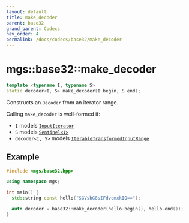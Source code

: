 ```yaml
---
layout: default
title: make_decoder
parent: base32
grand_parent: Codecs
nav_order: 4
permalink: /docs/codecs/base32/make_decoder
---
```


# mgs::base32::make_decoder

```cpp
template <typename I, typename S>
static decoder<I, S> make_decoder(I begin, S end);
```

Constructs an `Decoder` from an iterator range.

Calling `make_decoder` is well-formed if:

* `I` models [`InputIterator`]()
* `S` models [`Sentinel<I>`]()
* `decoder<I, S>` models [`IterableTransformedInputRange`]()

## Example

```cpp
#include <mgs/base32.hpp>

using namespace mgs;

int main() {
  std::string const hello("SGVsbG8sIFdvcmxkIQ==");

  auto decoder = base32::make_decoder(hello.begin(), hello.end());
}
```
